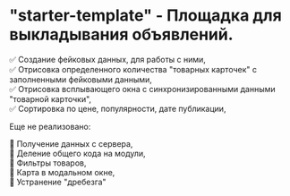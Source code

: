 # "starter-template" - Площадка для выкладывания объявлений.


:white_check_mark: Создание фейковых данных, для работы с ними,<br>
:white_check_mark: Отрисовка определенного количества "товарных карточек" с заполненными фейковыми данными, <br>
:white_check_mark: Отрисовка всплывающего окна с синхронизированными данными "товарной карточки",<br>
:white_check_mark: Сортировка по цене, популярности, дате публикации,<br>

Еще не реализовано:

:black_square_button: Получение данных с сервера,<br>
:black_square_button: Деление общего кода на модули, <br>
:black_square_button: Фильтры товаров,<br>
:black_square_button: Карта в модальном окне,<br>
:black_square_button: Устранение "дребезга"<br>
